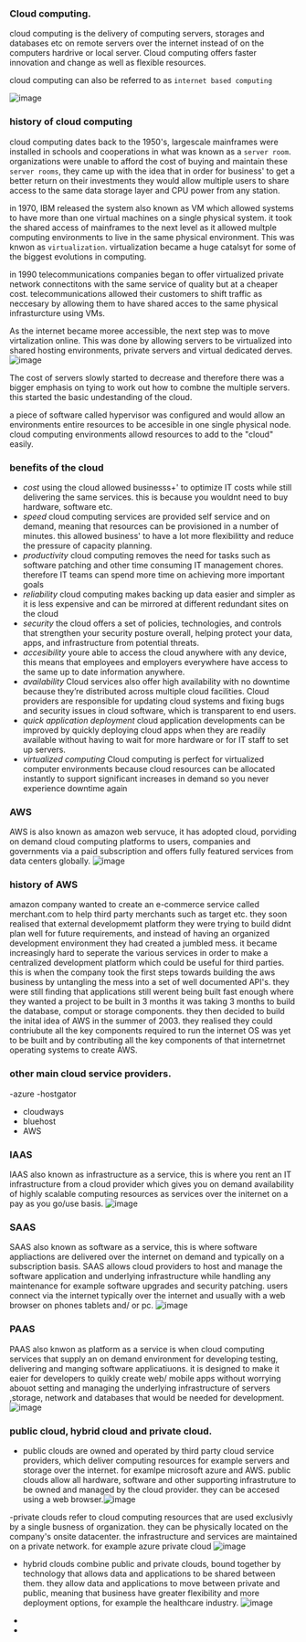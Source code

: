 ### Cloud computing.

cloud computing is the delivery of computing servers, storages and databases etc on remote servers over the internet instead of on the computers hardrive or local server. Cloud computing offers faster innovation and change as well as flexible resources.

cloud computing can also be referred to as `internet based computing`

![image](https://github.com/MarwahClark/tech230_AWS/assets/133018482/2e089353-bbb0-4db3-9e8e-9aa541a77556)

### history of cloud computing
cloud computing dates back to the 1950's, largescale mainframes were installed in schools and cooperations in what was known as a `server room`. organizations were unable to afford the cost of buying and maintain these `server rooms`, they came up with the idea that in order for business' to get a better return on their investments they would allow multiple users to share access to the same data storage layer and CPU power from any station.

in 1970, IBM released the system also known as VM which allowed systems to have more than one virtual machines on a single physical system. it took the shared access of mainframes to the next level as it allowed multple computing environments to live in the same physical environment. This was knwon as `virtualization`. virtualization became a huge catalsyt for some of the biggest evolutions in computing.

in 1990 telecommunications companies began to offer virtualized private network connectitons with the same service of quality but at a cheaper cost. telecommunications allowed their customers to shift traffic as neccesary by allowing them to have shared acces to the same physical infrasturcture using VMs.

As the internet became moree accessible, the next step was to move virtalization online. This was done by allowing servers to be virtualized into shared hosting environments, private servers and virtual dedicated derves.
![image](https://github.com/MarwahClark/tech230_AWS/assets/133018482/fdf1e6e3-6ba9-49fc-9e20-fc5cd688c617)

The cost of servers slowly started to decrease and therefore there was a bigger emphasis on tying to work out how to combne the multiple servers. this started the basic undestanding of the cloud. 

a piece of software called hypervisor  was configured and would allow an environments entire resources to be accesible in one single physical node. cloud computing environments allowd resources to add to the "cloud" easily.


### benefits of the cloud

- *cost* using the cloud allowed businesss+' to optimize IT costs while still delivering the same services. this is because you wouldnt need to buy hardware, software etc.
- *speed* cloud computing services are provided self service and on demand, meaning that resources can be provisioned in a number of minutes. this allowed business' to have a lot more flexibilitty and reduce the pressure of capacity planning.
- *productivity* cloud computing removes the need for tasks such as software patching and other time consuming IT management chores. therefore IT teams can spend more time on achieving more important goals
- *reliability* cloud computing makes backing up data easier and simpler as it is less expensive and can be mirrored at different redundant sites on the cloud
- *security* the cloud offers a set of policies, technologies, and controls that strengthen your security posture overall, helping protect your data, apps, and infrastructure from potential threats.
- *accesibility* youre able to access the cloud anywhere with any device, this means that employees and employers everywhere have access to the same up to date information anywhere.
- *availability* Cloud services also offer high availability with no downtime because they’re distributed across multiple cloud facilities. Cloud providers are responsible for updating cloud systems and fixing bugs and security issues in cloud software, which is transparent to end users.
- *quick application deployment* cloud application developments can be improved by quickly deploying cloud apps when they are readily available without having to wait for more hardware or for IT staff to set up servers.
- *virtualized computing* Cloud computing is perfect for virtualized computer environments because cloud resources can be allocated instantly to support significant increases in demand so you never experience downtime again

### AWS
AWS is also known as amazon web servuce, it has adopted cloud, porviding on demand cloud computing platforms to users, companies and governments via a paid subscription and offers fully featured services from data centers globally.
![image](https://github.com/MarwahClark/tech230_AWS/assets/133018482/a0fddf35-9add-4020-9a90-d3094f0d8eff)

### history of AWS

amazon company wanted to create an e-commerce service called merchant.com to help third party merchants such as target etc. they soon realised that external developmemt platform they were trying to build didnt plan well for future requirements, and instead of having an organized development environment they had created a jumbled mess. it became increasingly hard to seperate the various services in order to make a centralized development platform which could be useful for third parties. this is when the company took the first steps towards building the aws business by untangling the mess into a set of well documented API's. they were still finding that applications still werent being built fast enough where they wanted a project to be built in 3 months it was taking 3 months to build the database, comput or storage components. they then decided to build the inital idea of AWS in the summer of 2003. they realised they could contriubute all the key components required to run the internet OS was yet to be built and by contributing all the key components of that  internetrnet operating systems to create AWS.

### other main cloud service providers.
-azure 
-hostgator
- cloudways
- bluehost
- AWS

### IAAS
IAAS also known as infrastructure as a service, this is where you rent an IT infrastructure from a cloud provider which gives you on demand availability of highly scalable computing resources as services over the initernet on a pay as you go/use basis. 
![image](https://github.com/MarwahClark/tech230_AWS/assets/133018482/472554f7-5318-40ce-bff5-886866cde1b4)

### SAAS
SAAS also known as software as a service, this is where software appliactions are delivered over the internet on demand and typically on a subscription basis. SAAS allows cloud providers to host and manage the software application and underlying infrastructure while handling any maintenance for example software upgrades and security patching. users connect via the internet typically over the internet and usually with a web browser on phones tablets and/ or pc.
![image](https://github.com/MarwahClark/tech230_AWS/assets/133018482/b1eda677-bc6c-4874-967d-8e0321ba497d)


### PAAS
PAAS also knwon as platform  as a service is when cloud computing services that supply an on demand environment for developing testing, delivering and manging software applicatiuons. it is designed to make it eaier for developers to quikly create web/ mobile apps without worrying abouot setting and managing the underlying infrastructure of servers ,storage, network and databases that would be needed for development.
![image](https://github.com/MarwahClark/tech230_AWS/assets/133018482/0f61052c-e229-4d39-9a71-1a3286a4173d)

### public cloud, hybrid cloud and private cloud.
 - public clouds are owned and operated by third party cloud service providers, which deliver computing resources for example servers and storage over the internet. for examlpe microsoft azure and AWS. public clouds allow all hardware, software and other supporting infrastruture to be owned and managed by the cloud provider. they can be accesed using a web browser.![image](https://github.com/MarwahClark/tech230_AWS/assets/133018482/ef2e4518-76d6-488b-8f8b-d8ebcd7869d7)


-private clouds refer to cloud computing resources that are used exclusivly by a single busness of organization. they can be physically located on the company's onsite datacenter. the infrastructure and services are maintained on a private network. for example azure private cloud ![image](https://github.com/MarwahClark/tech230_AWS/assets/133018482/d264eda7-a7da-4901-af20-62371c0751c5)


- hybrid clouds combine public and private clouds, bound together by technology that allows data and applications to be shared between them. they allow data and applications to move between private and public, meaning that business have greater flexibility and more deployment options, for example the healthcare industry. ![image](https://github.com/MarwahClark/tech230_AWS/assets/133018482/b4068bf5-2ead-44f5-9db2-5ea2a67b8442)


- 
- 

###
